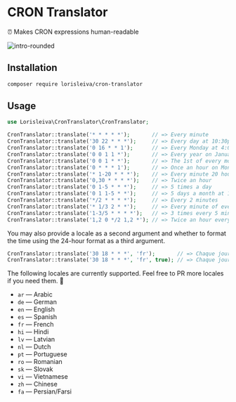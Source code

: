 # CRON Translator
⏰️ Makes CRON expressions human-readable

![intro-rounded](https://user-images.githubusercontent.com/3642397/60768671-7d6c7100-a0be-11e9-8cee-8a8d2780d76f.png)

## Installation

```sh
composer require lorisleiva/cron-translator
```

## Usage

```php
use Lorisleiva\CronTranslator\CronTranslator;

CronTranslator::translate('* * * * *');       // => Every minute
CronTranslator::translate('30 22 * * *');     // => Every day at 10:30pm
CronTranslator::translate('0 16 * * 1');      // => Every Monday at 4:00pm
CronTranslator::translate('0 0 1 1 *');       // => Every year on January the 1st at 12:00am
CronTranslator::translate('0 0 1 * *');       // => The 1st of every month at 12:00am
CronTranslator::translate('0 * * * 1');       // => Once an hour on Mondays
CronTranslator::translate('* 1-20 * * *');    // => Every minute 20 hours a day
CronTranslator::translate('0,30 * * * *');    // => Twice an hour
CronTranslator::translate('0 1-5 * * *');     // => 5 times a day
CronTranslator::translate('0 1 1-5 * *');     // => 5 days a month at 1:00am
CronTranslator::translate('*/2 * * * *');     // => Every 2 minutes
CronTranslator::translate('* 1/3 2 * *');     // => Every minute of every 3 hours on the 2nd of every month
CronTranslator::translate('1-3/5 * * * *');   // => 3 times every 5 minutes
CronTranslator::translate('1,2 0 */2 1,2 *'); // => Twice an hour every 2 days 2 months a year at 12am
```

You may also provide a locale as a second argument and whether to format the time using the 24-hour format as a third argument.


```php
CronTranslator::translate('30 18 * * *', 'fr');       // => Chaque jour à 6:30pm
CronTranslator::translate('30 18 * * *', 'fr', true); // => Chaque jour à 18:30
```

The following locales are currently supported. Feel free to PR more locales if you need them. 🙂
- `ar` — Arabic
- `de` — German
- `en` — English
- `es` — Spanish
- `fr` — French
- `hi` — Hindi
- `lv` — Latvian
- `nl` — Dutch
- `pt` — Portuguese
- `ro` — Romanian
- `sk` — Slovak
- `vi` — Vietnamese
- `zh` — Chinese
- `fa` — Persian/Farsi
